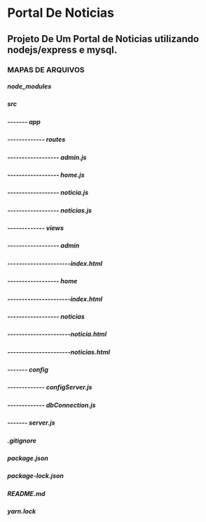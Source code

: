 # Portal De Noticias

## Projeto De Um Portal de Noticias utilizando nodejs/express e mysql.

### MAPAS DE ARQUIVOS

##### node_modules
##### src
##### ------- app
##### ------------- routes
##### ------------------ admin.js
##### ------------------ home.js
##### ------------------ noticia.js
##### ------------------ noticias.js
##### ------------- views
##### ------------------ admin
##### ----------------------index.html
##### ------------------ home
##### ----------------------index.html
##### ------------------ noticias
##### ----------------------noticia.html
##### ----------------------noticias.html
##### ------- config
##### ------------- configServer.js
##### ------------- dbConnection.js
##### ------- server.js
##### .gitignore
##### package.json
##### package-lock.json
##### README.md
##### yarn.lock